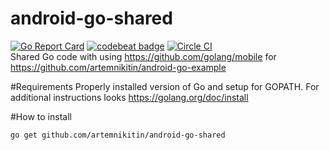# android-go-shared
[![Go Report Card](https://goreportcard.com/badge/github.com/artemnikitin/android-go-shared)](https://goreportcard.com/report/github.com/artemnikitin/android-go-shared)  [![codebeat badge](https://codebeat.co/badges/5b197da0-85f5-4782-83c6-0e4685136502)](https://codebeat.co/projects/github-com-artemnikitin-android-go-shared)   [![Circle CI](https://circleci.com/gh/artemnikitin/android-go-shared.svg?style=shield&circle-token=7f9634b483cd46ffb7b51d8b1c1c84ca4431b779)](https://circleci.com/gh/artemnikitin/android-go-shared)       
Shared Go code with using https://github.com/golang/mobile for https://github.com/artemnikitin/android-go-example

#Requirements
Properly installed version of Go and setup for GOPATH. For additional instructions looks https://golang.org/doc/install

#How to install
```
go get github.com/artemnikitin/android-go-shared
``` 

